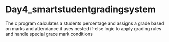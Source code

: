 # Day4_smartstudentgradingsystem
The c program calculates a students percentage  and assigns a grade based on marks and attendance.it uses nested if-else logic to apply grading rules and handle special grace mark conditions
